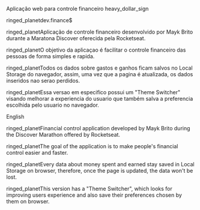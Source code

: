 
 Aplicação web para controle financeiro heavy_dollar_sign

ringed_planetdev.finance$

ringed_planetAplicação de controle financeiro desenvolvido por Mayk Brito durante a Maratona Discover oferecida pela Rocketseat.

ringed_planetO objetivo da aplicaçao é facilitar o controle financeiro das pessoas de forma simples e rapida.

ringed_planetTodos os dados sobre gastos e ganhos ficam salvos no Local Storage do navegador, assim, uma vez que a pagina é atualizada, os dados inseridos nao serao perdidos.

ringed_planetEssa versao em especifico possui um "Theme Switcher" visando melhorar a experiencia do usuario que também salva a preferencia escolhida pelo usuario no navegador.

English

ringed_planetFinancial control application developed by Mayk Brito during the Discover Marathon offered by Rocketseat.

ringed_planetThe goal of the application is to make people's financial control easier and faster.

ringed_planetEvery data about money spent and earned stay saved in Local Storage on browser, therefore, once the page is updated, the data won't be lost.

ringed_planetThis version has a "Theme Switcher", which looks for improving users experience and also save their preferences chosen by them on browser.
